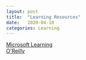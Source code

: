 ```yaml
---
layout: post
title:  "Learning Resources"
date:   2020-04-10
categories: Learning
---
```


<a href="https://docs.microsoft.com/en-us/learn/">Microsoft Learning
<br>
  <a href = "https://learning.oreilly.com/home/">O'Reilly
